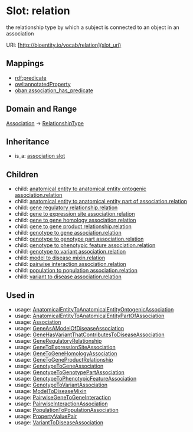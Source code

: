 # Slot: relation


the relationship type by which a subject is connected to an object in an association

URI: [http://bioentity.io/vocab/relation](slot_uri)
## Mappings

 * [rdf:predicate](http://purl.obolibrary.org/obo/rdf_predicate)
 * [owl:annotatedProperty](http://purl.obolibrary.org/obo/owl_annotatedProperty)
 * [oban:association_has_predicate](http://purl.obolibrary.org/obo/oban_association_has_predicate)
## Domain and Range

[Association](Association.md) -> [RelationshipType](RelationshipType.md)
## Inheritance

 *  is_a: [association slot](association_slot.md)
## Children

 *  child: [anatomical entity to anatomical entity ontogenic association.relation](anatomical_entity_to_anatomical_entity_ontogenic_association_relation.md)
 *  child: [anatomical entity to anatomical entity part of association.relation](anatomical_entity_to_anatomical_entity_part_of_association_relation.md)
 *  child: [gene regulatory relationship.relation](gene_regulatory_relationship_relation.md)
 *  child: [gene to expression site association.relation](gene_to_expression_site_association_relation.md)
 *  child: [gene to gene homology association.relation](gene_to_gene_homology_association_relation.md)
 *  child: [gene to gene product relationship.relation](gene_to_gene_product_relationship_relation.md)
 *  child: [genotype to gene association.relation](genotype_to_gene_association_relation.md)
 *  child: [genotype to genotype part association.relation](genotype_to_genotype_part_association_relation.md)
 *  child: [genotype to phenotypic feature association.relation](genotype_to_phenotypic_feature_association_relation.md)
 *  child: [genotype to variant association.relation](genotype_to_variant_association_relation.md)
 *  child: [model to disease mixin.relation](model_to_disease_mixin_relation.md)
 *  child: [pairwise interaction association.relation](pairwise_interaction_association_relation.md)
 *  child: [population to population association.relation](population_to_population_association_relation.md)
 *  child: [variant to disease association.relation](variant_to_disease_association_relation.md)
## Used in

 *  usage: [AnatomicalEntityToAnatomicalEntityOntogenicAssociation](AnatomicalEntityToAnatomicalEntityOntogenicAssociation.md)
 *  usage: [AnatomicalEntityToAnatomicalEntityPartOfAssociation](AnatomicalEntityToAnatomicalEntityPartOfAssociation.md)
 *  usage: [Association](Association.md)
 *  usage: [GeneAsAModelOfDiseaseAssociation](GeneAsAModelOfDiseaseAssociation.md)
 *  usage: [GeneHasVariantThatContributesToDiseaseAssociation](GeneHasVariantThatContributesToDiseaseAssociation.md)
 *  usage: [GeneRegulatoryRelationship](GeneRegulatoryRelationship.md)
 *  usage: [GeneToExpressionSiteAssociation](GeneToExpressionSiteAssociation.md)
 *  usage: [GeneToGeneHomologyAssociation](GeneToGeneHomologyAssociation.md)
 *  usage: [GeneToGeneProductRelationship](GeneToGeneProductRelationship.md)
 *  usage: [GenotypeToGeneAssociation](GenotypeToGeneAssociation.md)
 *  usage: [GenotypeToGenotypePartAssociation](GenotypeToGenotypePartAssociation.md)
 *  usage: [GenotypeToPhenotypicFeatureAssociation](GenotypeToPhenotypicFeatureAssociation.md)
 *  usage: [GenotypeToVariantAssociation](GenotypeToVariantAssociation.md)
 *  usage: [ModelToDiseaseMixin](ModelToDiseaseMixin.md)
 *  usage: [PairwiseGeneToGeneInteraction](PairwiseGeneToGeneInteraction.md)
 *  usage: [PairwiseInteractionAssociation](PairwiseInteractionAssociation.md)
 *  usage: [PopulationToPopulationAssociation](PopulationToPopulationAssociation.md)
 *  usage: [PropertyValuePair](PropertyValuePair.md)
 *  usage: [VariantToDiseaseAssociation](VariantToDiseaseAssociation.md)
